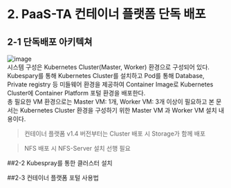 # 2. PaaS-TA 컨테이너 플랫폼 단독 배포
## 2-1 단독배포 아키텍쳐
![image](https://github.com/JunPyo0117/kubernetes/assets/80608601/675bb582-592e-4dff-863f-44fbd241f4e1)  
시스템 구성은 Kubernetes Cluster(Master, Worker) 환경으로 구성되어 있다.  
Kubespary를 통해 Kubernetes Cluster를 설치하고 Pod를 통해 Database, Private registry 등 미들웨어 환경을 제공하여 Container Image로 Kubernetes Cluster에 Container Platform 포털 환경을 배포한다.  
총 필요한 VM 환경으로는 Master VM: 1개, Worker VM: 3개 이상이 필요하고 본 문서는 Kubernetes Cluster 환경을 구성하기 위한 Master VM 과 Worker VM 설치 내용이다.  

>컨테이너 플랫폼 v1.4 버전부터는 Cluster 배포 시 Storage가 함께 배포

>NFS 배포 시 NFS-Server 설치 선행 필요


##2-2 Kubespray를 통한 클러스터 설치

##2-3 컨테이너 플랫폼 포털 사용법


